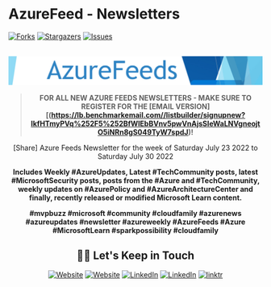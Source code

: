 # AzureFeed - Newsletters

[![Forks][forks-shield]][forks-url]
[![Stargazers][stars-shield]][stars-url]
[![Issues][issues-shield]][issues-url]

<br />
<div align="center">
  <a href="https://github.com/lukemurraynz/azurefeednewsletters">
    <img src="AzureFeeds.jpg" alt="Logo">
  </a>

<br />

> **FOR ALL NEW AZURE FEEDS NEWSLETTERS - MAKE SURE TO REGISTER FOR THE [EMAIL VERSION][(https://lb.benchmarkemail.com//listbuilder/signupnew?IkfHTmyPVq%252F5%252BfWlEbBVnv5pwVnAjsSIeWaLNVgneojtO5iNRn8gS049TyW7spdJ)!**


[Share] Azure Feeds Newsletter for the week of Saturday July 23 2022 to Saturday July 30 2022

**Includes Weekly #AzureUpdates, Latest #TechCommunity posts, latest #MicrosoftSecurity posts, posts from the #Azure and #TechCommunity, weekly updates on #AzurePolicy and #AzureArchitectureCenter and finally, recently released or modified Microsoft Learn content.**

**#mvpbuzz #microsoft #community #cloudfamily #azurenews #azureupdates #newsletter #azureweekly #AzureFeeds #Azure #MicrosoftLearn #sparkpossibility #cloudfamily**

<!-- MARKDOWN LINKS & IMAGES -->
<!-- https://www.markdownguide.org/basic-syntax/#reference-style-links -->

[forks-shield]: https://img.shields.io/github/forks/lukemurraynz/azurefeednewsletters.svg?style=for-the-badge
[forks-url]: https://github.com/lukemurraynz/azurefeednewsletters/network/members
[stars-shield]: https://img.shields.io/github/stars/lukemurraynz/azurefeednewsletters.svg?style=for-the-badge
[stars-url]: hhttps://github.com/lukemurraynz/azurefeednewsletters/stargazers
[issues-shield]: https://img.shields.io/github/issues/lukemurraynz/azurefeednewsletters.svg?style=for-the-badge
[issues-url]: https://github.com/lukemurraynz/azurefeednewsletters/issues

## 🤝🏻 Let's Keep in Touch

<p align="center">
<a href="https://luke.geek.nz/"><img alt="Website" src="https://img.shields.io/badge/Website-luke.geek.nz-blue?style=flat-square&logo=google-chrome"></a>
<a href="https://azurefeeds.com"><img alt="Website" src="https://img.shields.io/badge/Website-azurefeeds.com-blue?style=flat-square&logo=google-chrome"></a>
<a href="https://www.linkedin.com/in/ljmurray/"><img alt="LinkedIn" src="https://img.shields.io/badge/LinkedIn-lukemurraynz-blue?style=flat-square&logo=linkedin"></a>
<a href="https://www.twitter.com/lukemurraynz/"><img alt="LinkedIn" src="https://img.shields.io/badge/Twitter-lukemurraynz-blue?style=flat-square&logo=twitter"></a>
<a href="https://linktr.ee/lukemurray"><img alt="linktr" src="https://img.shields.io/badge/linktr-lukemurray-blue?style=flat-square&logo=linktr"></a>
